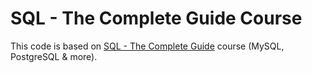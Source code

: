 # SQL - The Complete Guide Course

This code is based on [SQL - The Complete Guide](https://pro.academind.com/p/sql-the-complete-guide-mysql-postgresql-more) course (MySQL, PostgreSQL & more).
